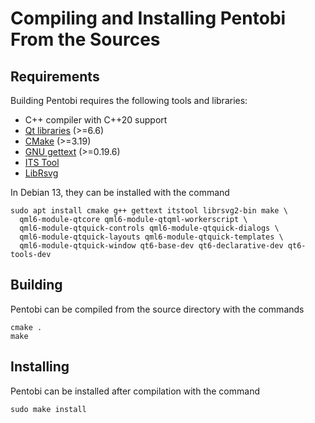 Compiling and Installing Pentobi From the Sources
=================================================

Requirements
------------

Building Pentobi requires the following tools and libraries:

* C++ compiler with C++20 support
* [Qt libraries](https://www.qt.io/) (>=6.6)
* [CMake](https://cmake.org/) (>=3.19)
* [GNU gettext](https://www.gnu.org/software/gettext/) (>=0.19.6)
* [ITS Tool](http://itstool.org/)
* [LibRsvg](https://wiki.gnome.org/Projects/LibRsvg)

In Debian 13, they can be installed with the command
```
sudo apt install cmake g++ gettext itstool librsvg2-bin make \
  qml6-module-qtcore qml6-module-qtqml-workerscript \
  qml6-module-qtquick-controls qml6-module-qtquick-dialogs \
  qml6-module-qtquick-layouts qml6-module-qtquick-templates \
  qml6-module-qtquick-window qt6-base-dev qt6-declarative-dev qt6-tools-dev
```

Building
--------

Pentobi can be compiled from the source directory with the commands
```
cmake .
make
```

Installing
----------

Pentobi can be installed after compilation with the command
```
sudo make install
```

